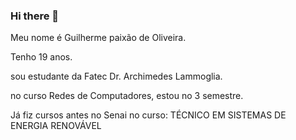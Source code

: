 ### Hi there 👋

Meu nome é Guilherme paixão de Oliveira.

Tenho 19 anos.

sou estudante da Fatec Dr. Archimedes Lammoglia.

no curso Redes de Computadores, 
estou no 3 semestre.

Já fiz cursos antes no Senai no curso: TÉCNICO EM SISTEMAS DE ENERGIA RENOVÁVEL
